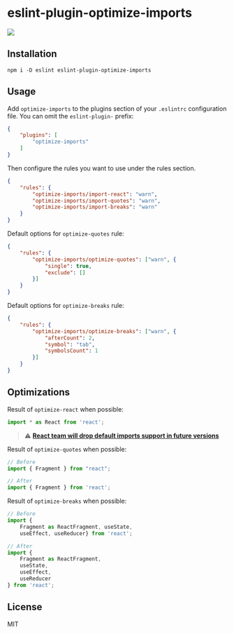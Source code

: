 # eslint-plugin-optimize-imports

![](https://img.shields.io/npm/dm/eslint-plugin-optimize-imports?style=flat-square)

## Installation

```
npm i -D eslint eslint-plugin-optimize-imports
```

## Usage

Add `optimize-imports` to the plugins section of your `.eslintrc` configuration file. You can omit the `eslint-plugin-` prefix:

```json
{
    "plugins": [
        "optimize-imports"
    ]
}
```


Then configure the rules you want to use under the rules section.

```json
{
    "rules": {
        "optimize-imports/import-react": "warn",
        "optimize-imports/import-quotes": "warn",
        "optimize-imports/import-breaks": "warn"
    }
}
```

Default options for `optimize-quotes` rule:

```json
{
    "rules": {
        "optimize-imports/optimize-quotes": ["warn", {
            "single": true,
            "exclude": []
        }]
    }
}
```

Default options for `optimize-breaks` rule:

```json
{
    "rules": {
        "optimize-imports/optimize-breaks": ["warn", {
            "afterCount": 2,
            "symbol": "tab",
            "symbolsCount": 1
        }]
    }
}
```

## Optimizations

Result of `optimize-react` when possible:

```javascript
import * as React from 'react';
```

> :warning: **[React team will drop default imports support in future versions](https://twitter.com/dan_abramov/status/1308739731551858689?ref_src=twsrc%5Etfw%7Ctwcamp%5Etweetembed%7Ctwterm%5E1308739731551858689%7Ctwgr%5E%7Ctwcon%5Es1_c10&ref_url=https%3A%2F%2Fepicreact.dev%2Fimporting-react-through-the-ages%2F)**

Result of `optimize-quotes` when possible:

```javascript
// Before
import { Fragment } from "react";

// After
import { Fragment } from 'react';
```

Result of `optimize-breaks` when possible:

```javascript
// Before
import {
    Fragment as ReactFragment, useState, 
    useEffect, useReducer} from 'react';

// After
import {
    Fragment as ReactFragment, 
    useState, 
    useEffect, 
    useReducer
} from 'react';
```



## License

MIT
